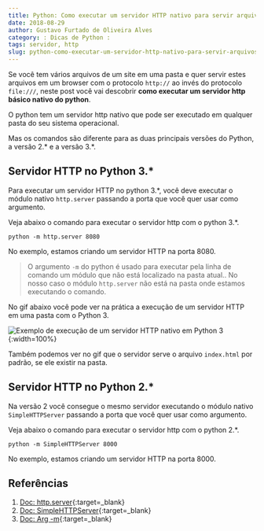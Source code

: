 ```yaml
---
title: Python: Como executar um servidor HTTP nativo para servir arquivos de uma pasta local
date: 2018-08-29
author: Gustavo Furtado de Oliveira Alves
category: : Dicas de Python :
tags: servidor, http
slug: python-como-executar-um-servidor-http-nativo-para-servir-arquivos-de-uma-pasta-local
---
```


Se você tem vários arquivos de um site em uma pasta e quer servir estes arquivos em um browser com o protocolo `http://` ao invés do protocolo `file:///`, neste post você vai descobrir **como executar um servidor http básico nativo do python**.

O python tem um servidor http nativo que pode ser executado em qualquer pasta do seu sistema operacional.

Mas os comandos são diferente para as duas principais versões do Python, a versão 2.\* e a versão 3.\*.

## Servidor HTTP no Python 3.\*

Para executar um servidor HTTP no python 3.\*, você deve executar o módulo nativo `http.server` passando a porta que você quer usar como argumento.

Veja abaixo o comando para executar o servidor http com o python 3.\*.

```
python -m http.server 8080
```

No exemplo, estamos criando um servidor HTTP na porta 8080.

> O argumento `-m` do python é usado para executar pela linha de comando um módulo que não está localizado na pasta atual.. No nosso caso o módulo `http.server` não está na pasta onde estamos executando o comando.

No gif abaixo você pode ver na prática a execução de um servidor HTTP em uma pasta com o Python 3.

![Exemplo de execução de um servidor HTTP nativo em Python 3](/images/python-como-executar-um-servidor-http-nativo-para-servir-arquivos-de-uma-pasta-local/python-http-server.gif){:width=100%}

Também podemos ver no gif que o servidor serve o arquivo `index.html` por padrão, se ele existir na pasta.

## Servidor HTTP no Python 2.*

Na versão 2 você consegue o mesmo servidor executando o módulo nativo `SimpleHTTPServer` passando a porta que você quer usar como argumento.

Veja abaixo o comando para executar o servidor http com o python 2.*.

```
python -m SimpleHTTPServer 8000
```

No exemplo, estamos criando um servidor HTTP na porta 8000.

## Referências

1. [Doc: http.server](https://docs.python.org/3/library/http.server.html#module-http.server){:target=\_blank}
2. [Doc: SimpleHTTPServer](https://docs.python.org/2/library/simplehttpserver.html){:target=\_blank}
3. [Doc: Arg -m](https://docs.python.org/2/using/cmdline.html#cmdoption-m){:target=\_blank}
